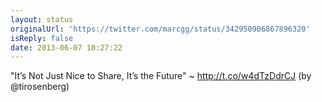 ```yaml
---
layout: status
originalUrl: 'https://twitter.com/marcgg/status/342950906867896320'
isReply: false
date: 2013-06-07 10:27:22
---
```


"It’s Not Just Nice to Share, It’s the Future" ~ http://t.co/w4dTzDdrCJ (by @tirosenberg)

